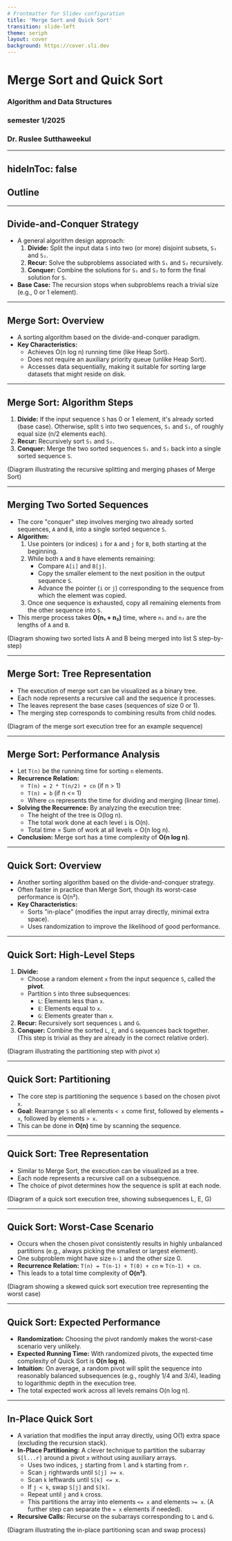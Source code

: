 ```yaml
---
# Frontmatter for Slidev configuration
title: 'Merge Sort and Quick Sort'
transition: slide-left
theme: seriph
layout: cover
background: https://cover.sli.dev
---
```


# Merge Sort and Quick Sort
### Algorithm and Data Structures
### semester 1/2025
### Dr. Ruslee Sutthaweekul

---
hideInToc: false
---

## Outline

<toc mode="onlySiblings" minDepth="2" columns="1"/>


---

## Divide-and-Conquer Strategy

* A general algorithm design approach:
    1.  **Divide:** Split the input data `S` into two (or more) disjoint subsets, `S₁` and `S₂`.
    2.  **Recur:** Solve the subproblems associated with `S₁` and `S₂` recursively.
    3.  **Conquer:** Combine the solutions for `S₁` and `S₂` to form the final solution for `S`.
* **Base Case:** The recursion stops when subproblems reach a trivial size (e.g., 0 or 1 element).

---

## Merge Sort: Overview

* A sorting algorithm based on the divide-and-conquer paradigm.
* **Key Characteristics:**
    * Achieves O(n log n) running time (like Heap Sort).
    * Does not require an auxiliary priority queue (unlike Heap Sort).
    * Accesses data sequentially, making it suitable for sorting large datasets that might reside on disk.

---

## Merge Sort: Algorithm Steps

1.  **Divide:** If the input sequence `S` has 0 or 1 element, it's already sorted (base case). Otherwise, split `S` into two sequences, `S₁` and `S₂`, of roughly equal size (n/2 elements each).
2.  **Recur:** Recursively sort `S₁` and `S₂`.
3.  **Conquer:** Merge the two sorted sequences `S₁` and `S₂` back into a single sorted sequence `S`.

(Diagram illustrating the recursive splitting and merging phases of Merge Sort)

---

## Merging Two Sorted Sequences

* The core "conquer" step involves merging two already sorted sequences, `A` and `B`, into a single sorted sequence `S`.
* **Algorithm:**
    1. Use pointers (or indices) `i` for `A` and `j` for `B`, both starting at the beginning.
    2. While both `A` and `B` have elements remaining:
        * Compare `A[i]` and `B[j]`.
        * Copy the smaller element to the next position in the output sequence `S`.
        * Advance the pointer (`i` or `j`) corresponding to the sequence from which the element was copied.
    3. Once one sequence is exhausted, copy all remaining elements from the other sequence into `S`.
* This merge process takes **O(n₁ + n₂)** time, where `n₁` and `n₂` are the lengths of `A` and `B`.

(Diagram showing two sorted lists A and B being merged into list S step-by-step)

---

## Merge Sort: Tree Representation

* The execution of merge sort can be visualized as a binary tree.
* Each node represents a recursive call and the sequence it processes.
* The leaves represent the base cases (sequences of size 0 or 1).
* The merging step corresponds to combining results from child nodes.

(Diagram of the merge sort execution tree for an example sequence)

---

## Merge Sort: Performance Analysis

* Let `T(n)` be the running time for sorting `n` elements.
* **Recurrence Relation:**
    * `T(n) = 2 * T(n/2) + cn` (if n > 1)
    * `T(n) = b` (if n <= 1)
    * Where `cn` represents the time for dividing and merging (linear time).
* **Solving the Recurrence:** By analyzing the execution tree:
    * The height of the tree is O(log n).
    * The total work done at each level `i` is O(n).
    * Total time = Sum of work at all levels = O(n log n).
* **Conclusion:** Merge sort has a time complexity of **O(n log n)**.

---

## Quick Sort: Overview

* Another sorting algorithm based on the divide-and-conquer strategy.
* Often faster in practice than Merge Sort, though its worst-case performance is O(n²).
* **Key Characteristics:**
    * Sorts "in-place" (modifies the input array directly, minimal extra space).
    * Uses randomization to improve the likelihood of good performance.

---

## Quick Sort: High-Level Steps

1.  **Divide:**
    * Choose a random element `x` from the input sequence `S`, called the **pivot**.
    * Partition `S` into three subsequences:
        * `L`: Elements less than `x`.
        * `E`: Elements equal to `x`.
        * `G`: Elements greater than `x`.
2.  **Recur:** Recursively sort sequences `L` and `G`.
3.  **Conquer:** Combine the sorted `L`, `E`, and `G` sequences back together. (This step is trivial as they are already in the correct relative order).

(Diagram illustrating the partitioning step with pivot x)

---

## Quick Sort: Partitioning

* The core step is partitioning the sequence `S` based on the chosen pivot `x`.
* **Goal:** Rearrange `S` so all elements `< x` come first, followed by elements `= x`, followed by elements `> x`.
* This can be done in **O(n)** time by scanning the sequence.

---

## Quick Sort: Tree Representation

* Similar to Merge Sort, the execution can be visualized as a tree.
* Each node represents a recursive call on a subsequence.
* The choice of pivot determines how the sequence is split at each node.

(Diagram of a quick sort execution tree, showing subsequences L, E, G)

---

## Quick Sort: Worst-Case Scenario

* Occurs when the chosen pivot consistently results in highly unbalanced partitions (e.g., always picking the smallest or largest element).
* One subproblem might have size `n-1` and the other size 0.
* **Recurrence Relation:** `T(n) = T(n-1) + T(0) + cn` ≈ `T(n-1) + cn`.
* This leads to a total time complexity of **O(n²)**.

(Diagram showing a skewed quick sort execution tree representing the worst case)

---

## Quick Sort: Expected Performance

* **Randomization:** Choosing the pivot randomly makes the worst-case scenario very unlikely.
* **Expected Running Time:** With randomized pivots, the expected time complexity of Quick Sort is **O(n log n)**.
* **Intuition:** On average, a random pivot will split the sequence into reasonably balanced subsequences (e.g., roughly 1/4 and 3/4), leading to logarithmic depth in the execution tree.
* The total expected work across all levels remains O(n log n).

---

## In-Place Quick Sort

* A variation that modifies the input array directly, using O(1) extra space (excluding the recursion stack).
* **In-Place Partitioning:** A clever technique to partition the subarray `S[l...r]` around a pivot `x` without using auxiliary arrays.
    * Uses two indices, `j` starting from `l` and `k` starting from `r`.
    * Scan `j` rightwards until `S[j] >= x`.
    * Scan `k` leftwards until `S[k] <= x`.
    * If `j < k`, swap `S[j]` and `S[k]`.
    * Repeat until `j` and `k` cross.
    * This partitions the array into elements `<= x` and elements `>= x`. (A further step can separate the `= x` elements if needed).
* **Recursive Calls:** Recurse on the subarrays corresponding to `L` and `G`.

(Diagram illustrating the in-place partitioning scan and swap process)
